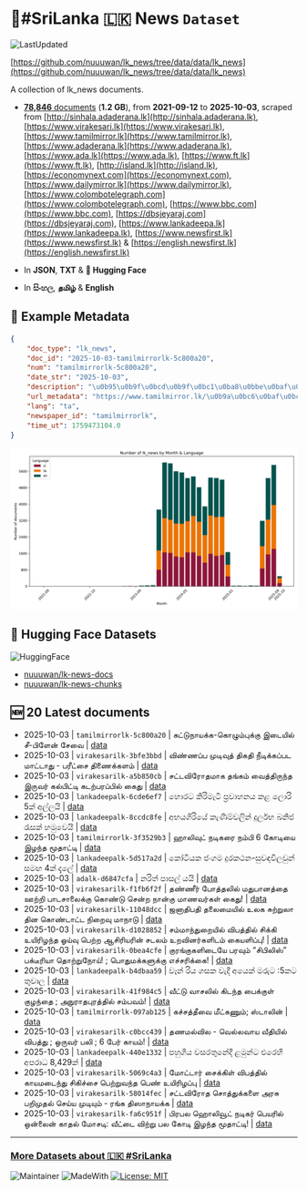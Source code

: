 # 📄#SriLanka 🇱🇰 News `Dataset`

![LastUpdated](https://img.shields.io/badge/last_updated-2025--10--03_12:07:02-green)

[https://github.com/nuuuwan/lk_news/tree/data/data/lk_news](https://github.com/nuuuwan/lk_news/tree/data/data/lk_news)

A collection of lk_news documents.

- [**78,846** documents](https://github.com/nuuuwan/lk_news/tree/data/data/lk_news) (**1.2 GB**), from **2021-09-12** to **2025-10-03**, scraped from [http://sinhala.adaderana.lk](http://sinhala.adaderana.lk), [https://www.virakesari.lk](https://www.virakesari.lk), [https://www.tamilmirror.lk](https://www.tamilmirror.lk), [https://www.adaderana.lk](https://www.adaderana.lk), [https://www.ada.lk](https://www.ada.lk), [https://www.ft.lk](https://www.ft.lk), [http://island.lk](http://island.lk), [https://economynext.com](https://economynext.com), [https://www.dailymirror.lk](https://www.dailymirror.lk), [https://www.colombotelegraph.com](https://www.colombotelegraph.com), [https://www.bbc.com](https://www.bbc.com), [https://dbsjeyaraj.com](https://dbsjeyaraj.com), [https://www.lankadeepa.lk](https://www.lankadeepa.lk), [https://www.newsfirst.lk](https://www.newsfirst.lk) & [https://english.newsfirst.lk](https://english.newsfirst.lk)

- In **JSON**, **TXT** & **🤗 Hugging Face**

- In **සිංහල**, **தமிழ்** & **English**

## 📝 Example Metadata

```json
{
    "doc_type": "lk_news",
    "doc_id": "2025-10-03-tamilmirrorlk-5c800a20",
    "num": "tamilmirrorlk-5c800a20",
    "date_str": "2025-10-03",
    "description": "\u0b95\u0b9f\u0bcd\u0b9f\u0bc1\u0ba8\u0bbe\u0baf\u0b95\u0bcd\u0b95-\u0b95\u0bca\u0bb4\u0bc1\u0bae\u0bcd\u0baa\u0bc1\u0b95\u0bcd\u0b95\u0bc1 \u0b87\u0b9f\u0bc8\u0baf\u0bbf\u0bb2\u0bcd \u0b9a\u0bc0-\u0baa\u0bbf\u0bb3\u0bc7\u0ba9\u0bcd \u0b9a\u0bc7\u0bb5\u0bc8",
    "url_metadata": "https://www.tamilmirror.lk/\u0b9a\u0bc6\u0baf\u0bcd\u0ba4\u0bbf\u0b95\u0bb3\u0bcd/\u0b95\u0b9f\u0bcd\u0b9f\u0bc1\u0ba8\u0bbe\u0baf\u0b95\u0bcd\u0b95-\u0b95\u0bca\u0bb4\u0bc1\u0bae\u0bcd\u0baa\u0bc1\u0b95\u0bcd\u0b95\u0bc1-\u0b87\u0b9f\u0bc8\u0baf\u0bbf\u0bb2\u0bcd-\u0b9a\u0bc0-\u0baa\u0bbf\u0bb3\u0bc7\u0ba9\u0bcd-\u0b9a\u0bc7\u0bb5\u0bc8/175-365692",
    "lang": "ta",
    "newspaper_id": "tamilmirrorlk",
    "time_ut": 1759473104.0
}
```

![Chart](https://raw.githubusercontent.com/nuuuwan/lk_news/refs/heads/data/data/lk_news/docs_by_month_and_lang.png)

## 🤗 Hugging Face Datasets

![HuggingFace](https://img.shields.io/badge/-HuggingFace-FDEE21?style=for-the-badge&logo=HuggingFace)

- [nuuuwan/lk-news-docs](https://huggingface.co/datasets/nuuuwan/lk-news-docs)
- [nuuuwan/lk-news-chunks](https://huggingface.co/datasets/nuuuwan/lk-news-chunks)

## 🆕 20 Latest documents

- 2025-10-03 | `tamilmirrorlk-5c800a20` | கட்டுநாயக்க-கொழும்புக்கு இடையில் சீ-பிளேன் சேவை | [data](https://github.com/nuuuwan/lk_news/tree/data/data/lk_news/2020s/2025/2025-10-03-tamilmirrorlk-5c800a20)
- 2025-10-03 | `virakesarilk-3bfe3bbd` | விண்ணப்ப முடிவுத் திகதி நீடிக்கப்பட மாட்டாது - பரீட்சை திணைக்களம் | [data](https://github.com/nuuuwan/lk_news/tree/data/data/lk_news/2020s/2025/2025-10-03-virakesarilk-3bfe3bbd)
- 2025-10-03 | `virakesarilk-a5b850cb` | சட்டவிரோதமாக தங்கம் வைத்திருந்த இருவர் கல்பிட்டி கடற்பரப்பில் கைது | [data](https://github.com/nuuuwan/lk_news/tree/data/data/lk_news/2020s/2025/2025-10-03-virakesarilk-a5b850cb)
- 2025-10-03 | `lankadeepalk-6cde6ef7` | හොරට කිරිමැටි ප්‍රවාහනය කළ ලොරි 5ක් අල්ලයි | [data](https://github.com/nuuuwan/lk_news/tree/data/data/lk_news/2020s/2025/2025-10-03-lankadeepalk-6cde6ef7)
- 2025-10-03 | `lankadeepalk-8ccdc8fe` | අභයගිරියේ කැණිම්වලින් දුර්ලභ ඛනිජ රැසක් හමුවෙයි | [data](https://github.com/nuuuwan/lk_news/tree/data/data/lk_news/2020s/2025/2025-10-03-lankadeepalk-8ccdc8fe)
- 2025-10-03 | `tamilmirrorlk-3f3529b3` | ஹாலிவுட் நடிகரை நம்பி 6 கோடியை இழந்த மூதாட்டி | [data](https://github.com/nuuuwan/lk_news/tree/data/data/lk_news/2020s/2025/2025-10-03-tamilmirrorlk-3f3529b3)
- 2025-10-03 | `lankadeepalk-5d517a2d` | කෝටියක ජංගම දුරකථන-සුවඳවිලවුන් සමඟ 4ක් දැලේ | [data](https://github.com/nuuuwan/lk_news/tree/data/data/lk_news/2020s/2025/2025-10-03-lankadeepalk-5d517a2d)
- 2025-10-03 | `adalk-d6847cfa` | නරිත් පාසල් යයි | [data](https://github.com/nuuuwan/lk_news/tree/data/data/lk_news/2020s/2025/2025-10-03-adalk-d6847cfa)
- 2025-10-03 | `virakesarilk-f1fb6f2f` | தண்ணீர் போத்தலில் மதுபானத்தை ஊற்றி பாடசாலைக்கு கொண்டு சென்ற நான்கு மாணவர்கள் கைது! | [data](https://github.com/nuuuwan/lk_news/tree/data/data/lk_news/2020s/2025/2025-10-03-virakesarilk-f1fb6f2f)
- 2025-10-03 | `virakesarilk-11048dcc` | ஜனாதிபதி தலைமையில் உலக சுற்றுலா தின கொண்டாட்ட நிறைவு மாநாடு | [data](https://github.com/nuuuwan/lk_news/tree/data/data/lk_news/2020s/2025/2025-10-03-virakesarilk-11048dcc)
- 2025-10-03 | `virakesarilk-d1028852` | சம்மாந்துறையில் விபத்தில் சிக்கி உயிரிழந்த ஓய்வு பெற்ற ஆசிரியரின் சடலம் உறவினர்களிடம் கையளிப்பு! | [data](https://github.com/nuuuwan/lk_news/tree/data/data/lk_news/2020s/2025/2025-10-03-virakesarilk-d1028852)
- 2025-10-03 | `virakesarilk-0bea4cfe` | குரங்குகளிடையே பரவும் “சிபிலிஸ்” பக்டீரியா தொற்றுநோய்! ; பொதுமக்களுக்கு எச்சரிக்கை! | [data](https://github.com/nuuuwan/lk_news/tree/data/data/lk_news/2020s/2025/2025-10-03-virakesarilk-0bea4cfe)
- 2025-10-03 | `lankadeepalk-b4dbaa59` | වෑන් රිය ගසක වැදී අයෙක් මරුට :5කට තුවාල | [data](https://github.com/nuuuwan/lk_news/tree/data/data/lk_news/2020s/2025/2025-10-03-lankadeepalk-b4dbaa59)
- 2025-10-03 | `virakesarilk-41f984c5` | வீட்டு வாசலில் கிடந்த பைக்குள் குழந்தை ; அநுராதபுரத்தில் சம்பவம்! | [data](https://github.com/nuuuwan/lk_news/tree/data/data/lk_news/2020s/2025/2025-10-03-virakesarilk-41f984c5)
- 2025-10-03 | `tamilmirrorlk-097ab125` | கச்சத்தீவை மீட்கணும்; ஸ்டாலின் | [data](https://github.com/nuuuwan/lk_news/tree/data/data/lk_news/2020s/2025/2025-10-03-tamilmirrorlk-097ab125)
- 2025-10-03 | `virakesarilk-c0bcc439` | தணமல்வில - வெல்லவாய வீதியில் விபத்து ; ஒருவர் பலி ; 6 பேர் காயம்! | [data](https://github.com/nuuuwan/lk_news/tree/data/data/lk_news/2020s/2025/2025-10-03-virakesarilk-c0bcc439)
- 2025-10-03 | `lankadeepalk-440e1332` | පහුගිය වසරතුනේදී  ළමුන්ට එරෙහි අපරාධ  8,429ක් | [data](https://github.com/nuuuwan/lk_news/tree/data/data/lk_news/2020s/2025/2025-10-03-lankadeepalk-440e1332)
- 2025-10-03 | `virakesarilk-5069c4a3` | மோட்டார் சைக்கிள் விபத்தில் காயமடைந்து சிகிச்சை பெற்றுவந்த பெண் உயிரிழப்பு | [data](https://github.com/nuuuwan/lk_news/tree/data/data/lk_news/2020s/2025/2025-10-03-virakesarilk-5069c4a3)
- 2025-10-03 | `virakesarilk-58014fec` | சட்டவிரோத சொத்துக்களை அரசு பறிமுதல் செய்ய முடியும்  - ரங்க திஸாநாயக்க | [data](https://github.com/nuuuwan/lk_news/tree/data/data/lk_news/2020s/2025/2025-10-03-virakesarilk-58014fec)
- 2025-10-03 | `virakesarilk-fa6c951f` | பிரபல ஹொலிவூட் நடிகர் பெயரில் ஒன்லைன் காதல் மோசடி: வீட்டை விற்று பல கோடி இழந்த மூதாட்டி! | [data](https://github.com/nuuuwan/lk_news/tree/data/data/lk_news/2020s/2025/2025-10-03-virakesarilk-fa6c951f)

---

### [More Datasets about 🇱🇰 #SriLanka](https://github.com/nuuuwan/lk_datasets)

![Maintainer](https://img.shields.io/badge/maintainer-nuuuwan-red)
![MadeWith](https://img.shields.io/badge/made_with-python-blue)
[![License: MIT](https://img.shields.io/badge/License-MIT-yellow.svg)](https://opensource.org/licenses/MIT)
